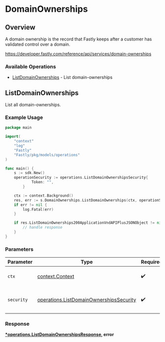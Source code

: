 # DomainOwnerships

## Overview

A domain ownership is the record that Fastly keeps after a customer has validated control over a domain.

<https://developer.fastly.com/reference/api/services/domain-ownerships>
### Available Operations

* [ListDomainOwnerships](#listdomainownerships) - List domain-ownerships

## ListDomainOwnerships

List all domain-ownerships.

### Example Usage

```go
package main

import(
	"context"
	"log"
	"Fastly"
	"Fastly/pkg/models/operations"
)

func main() {
    s := sdk.New()
    operationSecurity := operations.ListDomainOwnershipsSecurity{
            Token: "",
        }

    ctx := context.Background()
    res, err := s.DomainOwnerships.ListDomainOwnerships(ctx, operationSecurity)
    if err != nil {
        log.Fatal(err)
    }

    if res.ListDomainOwnerships200ApplicationVndAPIPlusJSONObject != nil {
        // handle response
    }
}
```

### Parameters

| Parameter                                                                                          | Type                                                                                               | Required                                                                                           | Description                                                                                        |
| -------------------------------------------------------------------------------------------------- | -------------------------------------------------------------------------------------------------- | -------------------------------------------------------------------------------------------------- | -------------------------------------------------------------------------------------------------- |
| `ctx`                                                                                              | [context.Context](https://pkg.go.dev/context#Context)                                              | :heavy_check_mark:                                                                                 | The context to use for the request.                                                                |
| `security`                                                                                         | [operations.ListDomainOwnershipsSecurity](../../models/operations/listdomainownershipssecurity.md) | :heavy_check_mark:                                                                                 | The security requirements to use for the request.                                                  |


### Response

**[*operations.ListDomainOwnershipsResponse](../../models/operations/listdomainownershipsresponse.md), error**

